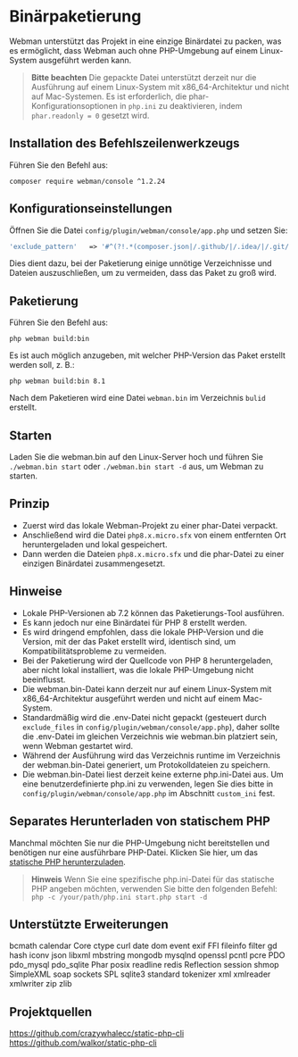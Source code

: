 # Binärpaketierung

Webman unterstützt das Projekt in eine einzige Binärdatei zu packen, was es ermöglicht, dass Webman auch ohne PHP-Umgebung auf einem Linux-System ausgeführt werden kann.

> **Bitte beachten**
> Die gepackte Datei unterstützt derzeit nur die Ausführung auf einem Linux-System mit x86_64-Architektur und nicht auf Mac-Systemen.
> Es ist erforderlich, die phar-Konfigurationsoptionen in `php.ini` zu deaktivieren, indem `phar.readonly = 0` gesetzt wird.

## Installation des Befehlszeilenwerkzeugs
Führen Sie den Befehl aus:
```
composer require webman/console ^1.2.24
```

## Konfigurationseinstellungen
Öffnen Sie die Datei `config/plugin/webman/console/app.php` und setzen Sie:
```php
'exclude_pattern'   => '#^(?!.*(composer.json|/.github/|/.idea/|/.git/|/.setting/|/runtime/|/vendor-bin/|/build/|vendor/webman/admin))(.*)$#'
```
Dies dient dazu, bei der Paketierung einige unnötige Verzeichnisse und Dateien auszuschließen, um zu vermeiden, dass das Paket zu groß wird.

## Paketierung
Führen Sie den Befehl aus:
```
php webman build:bin
```
Es ist auch möglich anzugeben, mit welcher PHP-Version das Paket erstellt werden soll, z. B.:
```
php webman build:bin 8.1
```

Nach dem Paketieren wird eine Datei `webman.bin` im Verzeichnis `bulid` erstellt.

## Starten
Laden Sie die webman.bin auf den Linux-Server hoch und führen Sie `./webman.bin start` oder `./webman.bin start -d` aus, um Webman zu starten.

## Prinzip
* Zuerst wird das lokale Webman-Projekt zu einer phar-Datei verpackt.
* Anschließend wird die Datei `php8.x.micro.sfx` von einem entfernten Ort heruntergeladen und lokal gespeichert.
* Dann werden die Dateien `php8.x.micro.sfx` und die phar-Datei zu einer einzigen Binärdatei zusammengesetzt.

## Hinweise
* Lokale PHP-Versionen ab 7.2 können das Paketierungs-Tool ausführen.
* Es kann jedoch nur eine Binärdatei für PHP 8 erstellt werden.
* Es wird dringend empfohlen, dass die lokale PHP-Version und die Version, mit der das Paket erstellt wird, identisch sind, um Kompatibilitätsprobleme zu vermeiden.
* Bei der Paketierung wird der Quellcode von PHP 8 heruntergeladen, aber nicht lokal installiert, was die lokale PHP-Umgebung nicht beeinflusst.
* Die webman.bin-Datei kann derzeit nur auf einem Linux-System mit x86_64-Architektur ausgeführt werden und nicht auf einem Mac-System.
* Standardmäßig wird die .env-Datei nicht gepackt (gesteuert durch `exclude_files` in `config/plugin/webman/console/app.php`), daher sollte die .env-Datei im gleichen Verzeichnis wie webman.bin platziert sein, wenn Webman gestartet wird.
* Während der Ausführung wird das Verzeichnis runtime im Verzeichnis der webman.bin-Datei generiert, um Protokolldateien zu speichern.
* Die webman.bin-Datei liest derzeit keine externe php.ini-Datei aus. Um eine benutzerdefinierte php.ini zu verwenden, legen Sie dies bitte in `config/plugin/webman/console/app.php` im Abschnitt `custom_ini` fest.

## Separates Herunterladen von statischem PHP
Manchmal möchten Sie nur die PHP-Umgebung nicht bereitstellen und benötigen nur eine ausführbare PHP-Datei. Klicken Sie hier, um das [statische PHP herunterzuladen](https://www.workerman.net/download).

> **Hinweis**
> Wenn Sie eine spezifische php.ini-Datei für das statische PHP angeben möchten, verwenden Sie bitte den folgenden Befehl: `php -c /your/path/php.ini start.php start -d`

## Unterstützte Erweiterungen
bcmath
calendar
Core
ctype
curl
date
dom
event
exif
FFI
fileinfo
filter
gd
hash
iconv
json
libxml
mbstring
mongodb
mysqlnd
openssl
pcntl
pcre
PDO
pdo_mysql
pdo_sqlite
Phar
posix
readline
redis
Reflection
session
shmop
SimpleXML
soap
sockets
SPL
sqlite3
standard
tokenizer
xml
xmlreader
xmlwriter
zip
zlib

## Projektquellen
https://github.com/crazywhalecc/static-php-cli
https://github.com/walkor/static-php-cli
